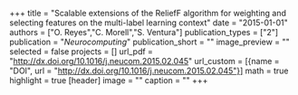 +++
title = "Scalable extensions of the ReliefF algorithm for weighting and selecting features on the multi-label learning context"
date = "2015-01-01"
authors = ["O. Reyes","C. Morell","S. Ventura"]
publication_types = ["2"]
publication = "_Neurocomputing_"
publication_short = ""
image_preview = ""
selected = false
projects = []
url_pdf = "http://dx.doi.org/10.1016/j.neucom.2015.02.045"
url_custom = [{name = "DOI", url = "http://dx.doi.org/10.1016/j.neucom.2015.02.045"}]
math = true
highlight = true
[header]
image = ""
caption = ""
+++

